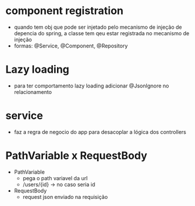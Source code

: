 # component registration
- quando tem obj que pode ser injetado pelo mecanismo de injeção de depencia do spring, a classe tem qeu estar registrada no mecanismo de injeção
- formas: @Service, @Component, @Repository

# Lazy loading
- para ter comportamento lazy loading adicionar @JsonIgnore no relacionamento

# service
- faz a regra de negocio do app para desacoplar a lógica dos controllers

# PathVariable x RequestBody
- PathVariable
  - pega o path variavel da url 
  - /users/{id} -> no caso seria id
- RequestBody
  - request json enviado na requisição